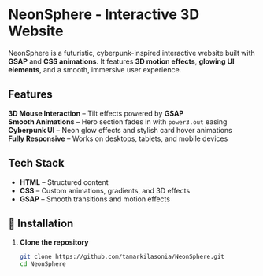 #  NeonSphere - Interactive 3D Website  
NeonSphere is a futuristic, cyberpunk-inspired interactive website built with **GSAP** and **CSS animations**. It features **3D motion effects**, **glowing UI elements**, and a smooth, immersive user experience.
## Features  
 **3D Mouse Interaction** – Tilt effects powered by **GSAP**  
 **Smooth Animations** – Hero section fades in with `power3.out` easing 
 **Cyberpunk UI** – Neon glow effects and stylish card hover animations  
 **Fully Responsive** – Works on desktops, tablets, and mobile devices 
 
## Tech Stack  
- **HTML** – Structured content  
- **CSS** – Custom animations, gradients, and 3D effects  
- **GSAP** – Smooth transitions and motion effects  
## 📝 Installation  
1. **Clone the repository**  
   ```bash
   git clone https://github.com/tamarkilasonia/NeonSphere.git
   cd NeonSphere
